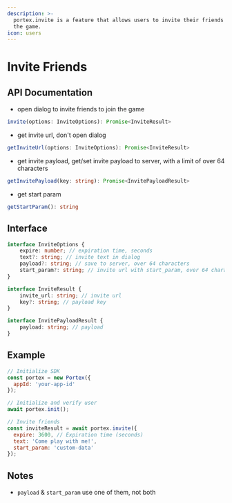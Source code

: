 ```yaml
---
description: >-
  portex.invite is a feature that allows users to invite their friends to join
  the game.
icon: users
---
```


# Invite Friends

## API Documentation

* open dialog to invite friends to join the game

```typescript
invite(options: InviteOptions): Promise<InviteResult>
```

* get invite url, don't open dialog

```typescript
getInviteUrl(options: InviteOptions): Promise<InviteResult>
```

* get invite payload, get/set invite payload to server, with a limit of over 64 characters

```typescript
getInvitePayload(key: string): Promise<InvitePayloadResult>
```

* get start param

```typescript
getStartParam(): string
```

## Interface

```typescript
interface InviteOptions {
    expire: number; // expiration time, seconds
    text?: string; // invite text in dialog
    payload?: string; // save to server, over 64 characters
    start_param?: string; // invite url with start_param, over 64 characters
}

interface InviteResult {
    invite_url: string; // invite url
    key?: string; // payload key
}

interface InvitePayloadResult {
    payload: string; // payload
}
```

## Example

```javascript
// Initialize SDK
const portex = new Portex({
  appId: 'your-app-id'
});

// Initialize and verify user
await portex.init();

// Invite friends
const inviteResult = await portex.invite({
  expire: 3600, // Expiration time (seconds)
  text: 'Come play with me!',
  start_param: 'custom-data'
}); 
```

## Notes

* `payload` & `start_param` use one of them, not both
